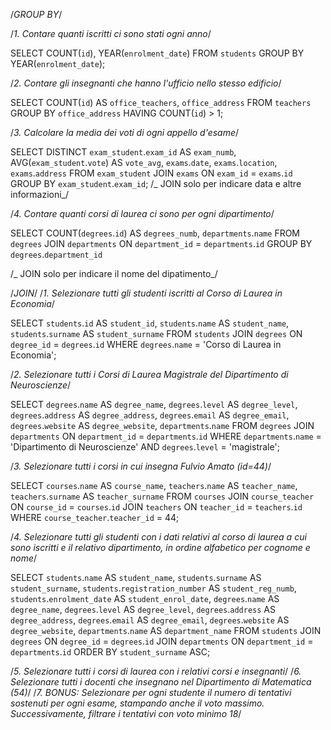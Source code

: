 /_GROUP BY_/

/_1. Contare quanti iscritti ci sono stati ogni anno_/

SELECT COUNT(`id`), YEAR(`enrolment_date`)
FROM `students`
GROUP BY YEAR(`enrolment_date`);

/_2. Contare gli insegnanti che hanno l'ufficio nello stesso edificio_/

SELECT COUNT(`id`) AS `office_teachers`, `office_address`
FROM `teachers`
GROUP BY `office_address`
HAVING COUNT(`id`) > 1;

/_3. Calcolare la media dei voti di ogni appello d'esame_/

SELECT DISTINCT `exam_student`.`exam_id` AS `exam_numb`,
AVG(`exam_student`.`vote`) AS `vote_avg`,
`exams`.`date`, `exams`.`location`,
`exams`.`address`
FROM `exam_student`
JOIN `exams` ON `exam_id` = `exams`.`id`
GROUP BY `exam_student`.`exam_id`;
/_ JOIN solo per indicare data e altre informazioni_/

/_4. Contare quanti corsi di laurea ci sono per ogni dipartimento_/

SELECT COUNT(`degrees`.`id`) AS `degrees_numb`, `departments`.`name`
FROM `degrees`
JOIN `departments` ON `department_id` = `departments`.`id`
GROUP BY `degrees`.`department_id`

/_ JOIN solo per indicare il nome del dipatimento_/

/_JOIN_/
/_1. Selezionare tutti gli studenti iscritti al Corso di Laurea in Economia_/

SELECT `students`.`id` AS `student_id`,
`students`.`name` AS `student_name`,
`students`.`surname` AS `student_surname`
FROM `students`
JOIN `degrees` ON `degree_id` = `degrees`.`id`
WHERE `degrees`.`name` = 'Corso di Laurea in Economia';

/_2. Selezionare tutti i Corsi di Laurea Magistrale del Dipartimento di Neuroscienze_/

SELECT `degrees`.`name` AS `degree_name`,
`degrees`.`level` AS `degree_level`,
`degrees`.`address` AS `degree_address`,
`degrees`.`email` AS `degree_email`,
`degrees`.`website` AS `degree_website`,
`departments`.`name`
FROM `degrees`
JOIN `departments` ON `department_id` = `departments`.`id`
WHERE `departments`.`name` = 'Dipartimento di Neuroscienze'
AND `degrees`.`level` = 'magistrale';

/_3. Selezionare tutti i corsi in cui insegna Fulvio Amato (id=44)_/

SELECT `courses`.`name` AS `course_name`,
`teachers`.`name` AS `teacher_name`,
`teachers`.`surname` AS `teacher_surname`
FROM `courses`
JOIN `course_teacher` ON `course_id` = `courses`.`id`
JOIN `teachers` ON `teacher_id` = `teachers`.`id`
WHERE `course_teacher`.`teacher_id` = 44;

/_4. Selezionare tutti gli studenti con i dati relativi al corso di laurea a cui sono iscritti e il relativo dipartimento,
in ordine alfabetico per cognome e nome_/

SELECT `students`.`name` AS `student_name`,
`students`.`surname` AS `student_surname`,
`students`.`registration_number` AS `student_reg_numb`,
`students`.`enrolment_date` AS `student_enrol_date`,
`degrees`.`name` AS `degree_name`,
`degrees`.`level` AS `degree_level`,
`degrees`.`address` AS `degree_address`,
`degrees`.`email` AS `degree_email`,
`degrees`.`website` AS `degree_website`,
`departments`.`name` AS `department_name`
FROM `students`
JOIN `degrees` ON `degree_id` = `degrees`.`id`
JOIN `departments` ON `department_id` = `departments`.`id`
ORDER BY `student_surname` ASC;

/_5. Selezionare tutti i corsi di laurea con i relativi corsi e insegnanti_/
/_6. Selezionare tutti i docenti che insegnano nel Dipartimento di Matematica (54)_/
/_7. BONUS: Selezionare per ogni studente il numero di tentativi sostenuti per ogni esame, stampando anche il voto massimo. Successivamente, filtrare i tentativi con voto minimo 18_/
